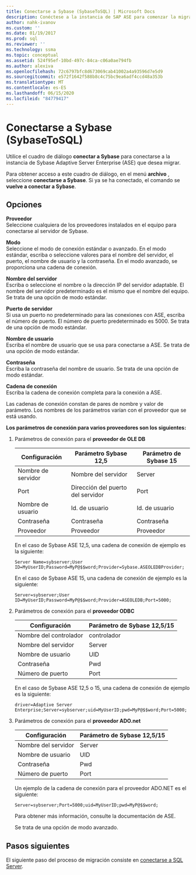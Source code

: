 ```yaml
---
title: Conectarse a Sybase (SybaseToSQL) | Microsoft Docs
description: Conéctese a la instancia de SAP ASE para comenzar la migración mediante SSMA para Sybase (SAP ASE). Utilice el cuadro de diálogo conectar a Sybase.
author: nahk-ivanov
ms.custom: ''
ms.date: 01/19/2017
ms.prod: sql
ms.reviewer: ''
ms.technology: ssma
ms.topic: conceptual
ms.assetid: 524f95ef-10bd-497c-84ca-c06a0ae794fb
ms.author: alexiva
ms.openlocfilehash: 72c6797bfc8d673069cab41002a4a93596d7e5d9
ms.sourcegitcommit: e572f1642f588b8c4c75bc9ea6adf4ccd48a353b
ms.translationtype: MT
ms.contentlocale: es-ES
ms.lasthandoff: 06/15/2020
ms.locfileid: "84779417"
---
```

# <a name="connect-to-sybase-sybasetosql"></a>Conectarse a Sybase (SybaseToSQL)

Utilice el cuadro de diálogo **conectar a Sybase** para conectarse a la instancia de Sybase Adaptive Server Enterprise (ASE) que desea migrar.

Para obtener acceso a este cuadro de diálogo, en el menú **archivo** , seleccione **conectarse a Sybase**. Si ya se ha conectado, el comando se **vuelve a conectar a Sybase**.

## <a name="options"></a>Opciones

**Proveedor**  
Seleccione cualquiera de los proveedores instalados en el equipo para conectarse al servidor de Sybase.

**Modo**  
Seleccione el modo de conexión estándar o avanzado. En el modo estándar, escriba o seleccione valores para el nombre del servidor, el puerto, el nombre de usuario y la contraseña. En el modo avanzado, se proporciona una cadena de conexión.

**Nombre del servidor**  
Escriba o seleccione el nombre o la dirección IP del servidor adaptable. El nombre del servidor predeterminado es el mismo que el nombre del equipo. Se trata de una opción de modo estándar.

**Puerto de servidor**  
Si usa un puerto no predeterminado para las conexiones con ASE, escriba el número de puerto. El número de puerto predeterminado es 5000. Se trata de una opción de modo estándar.
  
**Nombre de usuario**  
Escriba el nombre de usuario que se usa para conectarse a ASE. Se trata de una opción de modo estándar.

**Contraseña**  
Escriba la contraseña del nombre de usuario. Se trata de una opción de modo estándar.

**Cadena de conexión**  
Escriba la cadena de conexión completa para la conexión a ASE.

Las cadenas de conexión constan de pares de nombre y valor de parámetro. Los nombres de los parámetros varían con el proveedor que se está usando.

**Los parámetros de conexión para varios proveedores son los siguientes:**

1. Parámetros de conexión para el **proveedor de OLE DB**

   |Configuración|Parámetro Sybase 12,5|Parámetro de Sybase 15|
   |-----------|-------------------------|-----------------------|
   |Nombre de servidor|Nombre del servidor|Server|
   |Port|Dirección del puerto del servidor|Port|
   |Nombre de usuario|Id. de usuario|Id. de usuario|
   |Contraseña|Contraseña|Contraseña|
   |Proveedor|Proveedor|Proveedor|

   En el caso de Sybase ASE 12,5, una cadena de conexión de ejemplo es la siguiente:

   `Server Name=sybserver;User ID=MyUserID;Password=MyP@$$word;Provider=Sybase.ASEOLEDBProvider;`

   En el caso de Sybase ASE 15, una cadena de conexión de ejemplo es la siguiente:

   `Server=sybserver;User ID=MyUserID;Password=MyP@$$word;Provider=ASEOLEDB;Port=5000;`

2. Parámetros de conexión para el **proveedor ODBC**

   |Configuración|Parámetro de Sybase 12,5/15|
   |-----------|-----------------------------|
   |Nombre del controlador|controlador|
   |Nombre del servidor|Server|
   |Nombre de usuario|UID|
   |Contraseña|Pwd|
   |Número de puerto|Port|

   En el caso de Sybase ASE 12,5 o 15, una cadena de conexión de ejemplo es la siguiente:

   `driver=Adaptive Server Enterprise;Server=sybserver;uid=MyUserID;pwd=MyP@$$word;Port=5000;`

3. Parámetros de conexión para el **proveedor ADO.net**

   |Configuración|Parámetro de Sybase 12,5/15|
   |-----------|-----------------------------|
   |Nombre del servidor|Server|
   |Nombre de usuario|UID|
   |Contraseña|Pwd|
   |Número de puerto|Port|

   Un ejemplo de la cadena de conexión para el proveedor ADO.NET es el siguiente:

   `Server=sybserver;Port=5000;uid=MyUserID;pwd=MyP@$$word;`

   Para obtener más información, consulte la documentación de ASE.

   Se trata de una opción de modo avanzado.

## <a name="next-steps"></a>Pasos siguientes

El siguiente paso del proceso de migración consiste en [conectarse a SQL Server](connect-to-sql-server-sybasetosql.md).
